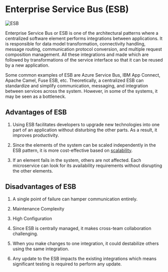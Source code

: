 # Enterprise Service Bus (ESB)

![ESB](https://miro.medium.com/max/1100/1*s7YuUjTWlhQrIaIq8FnpuA.webp)

Enterprise Service Bus or ESB is one of the architectural patterns where a centralized software element performs integrations between applications. It is responsible for data model transformation, connectivity handling, message routing, communication protocol conversion, and multiple request composition management. All these integrations and made which are followed by transformations of the service interface so that it can be reused by a new application.

Some common examples of ESB are Azure Service Bus, IBM App Connect, Apache Camel, Fuse ESB, etc. Theoretically, a centralized ESB can standardize and simplify communication, messaging, and integration between services across the system. However, in some of the systems, it may be seen as a bottleneck.

## Advantages of ESB

1. Using ESB facilitates developers to upgrade new technologies into one part of an application without disturbing the other parts. As a result, it improves productivity.

2. Since the elements of the system can be scaled independently in the ESB pattern, it is more cost-effective based on [scalability](https://github.com/pragyaasapkota/System-Design-Concepts/tree/master/Scaling).

3. If an element fails in the system, others are not affected. Each microservice can look for its availability requirements without disrupting the other elements.

## Disadvantages of ESB

1. A single point of failure can hamper communication entirely.

2. Maintenance Complexity

3. High Configuration

4. Since ESB is centrally managed, it makes cross-team collaboration challenging.

5. When you make changes to one integration, it could destabilize others using the same integration.

6. Any update to the ESB impacts the existing integrations which means significant testing is required to perform any update.
